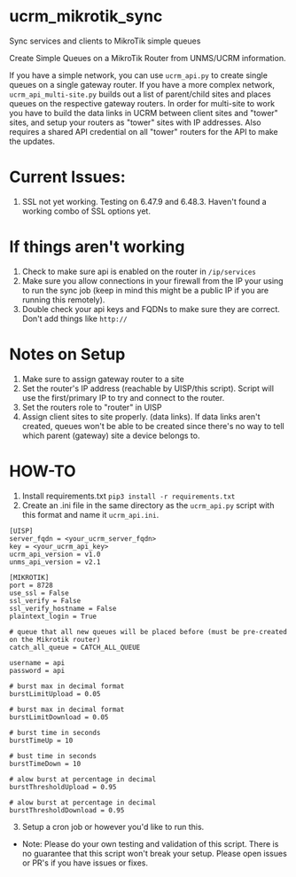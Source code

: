 # ucrm_mikrotik_sync
Sync services and clients to MikroTik simple queues

Create Simple Queues on a MikroTik Router from UNMS/UCRM information.

If you have a simple network, you can use `ucrm_api.py` to create single queues on a single gateway router. If you have a more complex network, `ucrm_api_multi-site.py` builds out a list of parent/child sites and places queues on the respective gateway routers. In order for multi-site to work you have to build the data links in UCRM between client sites and "tower" sites, and setup your routers as "tower" sites with IP addresses. Also requires a shared API credential on all "tower" routers for the API to make the updates.

# Current Issues:
1. SSL not yet working. Testing on 6.47.9 and 6.48.3. Haven't found a working combo of SSL options yet.

# If things aren't working
1. Check to make sure api is enabled on the router in `/ip/services`
2. Make sure you allow connections in your firewall from the IP your using to run the sync job (keep in mind this might be a public IP if you are running this remotely).
3. Double check your api keys and FQDNs to make sure they are correct. Don't add things like `http://`

# Notes on Setup
  1. Make sure to assign gateway router to a site
  2. Set the router's IP address (reachable by UISP/this script). Script will use the first/primary IP to try and connect to the router.
  3. Set the routers role to "router" in UISP
  4. Assign client sites to site properly. (data links). If data links aren't created, queues won't be able to be created since there's no way to tell which parent (gateway) site a device belongs to.

# HOW-TO
1. Install requirements.txt `pip3 install -r requirements.txt`
2. Create an .ini file in the same directory as the `ucrm_api.py` script with this format and name it `ucrm_api.ini`.
```
[UISP]
server_fqdn = <your_ucrm_server_fqdn>
key = <your_ucrm_api_key>
ucrm_api_version = v1.0
unms_api_version = v2.1

[MIKROTIK]
port = 8728
use_ssl = False
ssl_verify = False
ssl_verify_hostname = False
plaintext_login = True

# queue that all new queues will be placed before (must be pre-created on the Mikrotik router)
catch_all_queue = CATCH_ALL_QUEUE

username = api
password = api

# burst max in decimal format
burstLimitUpload = 0.05

# burst max in decimal format
burstLimitDownload = 0.05

# burst time in seconds
burstTimeUp = 10

# bust time in seconds
burstTimeDown = 10

# alow burst at percentage in decimal
burstThresholdUpload = 0.95

# alow burst at percentage in decimal
burstThresholdDownload = 0.95
```
3. Setup a cron job or however you'd like to run this.


* Note: Please do your own testing and validation of this script. There is no guarantee that this script won't break your setup. Please open issues or PR's if you have issues or fixes.
